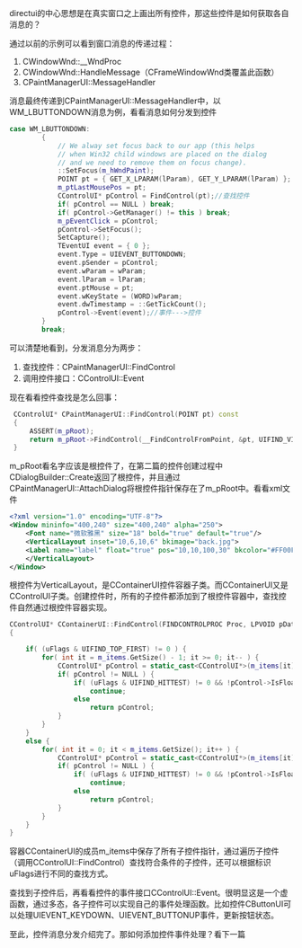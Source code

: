 directui的中心思想是在真实窗口之上画出所有控件，那这些控件是如何获取各自消息的？

通过以前的示例可以看到窗口消息的传递过程：

1. CWindowWnd::__WndProc
2. CWindowWnd::HandleMessage（CFrameWindowWnd类覆盖此函数）
3. CPaintManagerUI::MessageHandler

消息最终传递到CPaintManagerUI::MessageHandler中，以WM_LBUTTONDOWN消息为例，看看消息如何分发到控件

```C++
case WM_LBUTTONDOWN:
        {
            // We alway set focus back to our app (this helps
            // when Win32 child windows are placed on the dialog
            // and we need to remove them on focus change).
            ::SetFocus(m_hWndPaint);
            POINT pt = { GET_X_LPARAM(lParam), GET_Y_LPARAM(lParam) };
            m_ptLastMousePos = pt;
            CControlUI* pControl = FindControl(pt);//查找控件
            if( pControl == NULL ) break;
            if( pControl->GetManager() != this ) break;
            m_pEventClick = pControl;
            pControl->SetFocus();
            SetCapture();
            TEventUI event = { 0 };
            event.Type = UIEVENT_BUTTONDOWN;
            event.pSender = pControl;
            event.wParam = wParam;
            event.lParam = lParam;
            event.ptMouse = pt;
            event.wKeyState = (WORD)wParam;
            event.dwTimestamp = ::GetTickCount();
            pControl->Event(event);//事件--->控件
        }
        break;

```

可以清楚地看到，分发消息分为两步：

1. 查找控件：CPaintManagerUI::FindControl
2. 调用控件接口：CControlUI::Event

现在看看控件查找是怎么回事：

```c++
 CControlUI* CPaintManagerUI::FindControl(POINT pt) const
 {
     ASSERT(m_pRoot);
     return m_pRoot->FindControl(__FindControlFromPoint, &pt, UIFIND_VISIBLE | UIFIND_HITTEST | UIFIND_TOP_FIRST);
 }
```

m_pRoot看名字应该是根控件了，在第二篇的控件创建过程中CDialogBuilder::Create返回了根控件，并且通过CPaintManagerUI::AttachDialog将根控件指针保存在了m_pRoot中。看看xml文件

```xml
<?xml version="1.0" encoding="UTF-8"?>
<Window mininfo="400,240" size="400,240" alpha="250">
    <Font name="微软雅黑" size="18" bold="true" default="true"/>    
    <VerticalLayout inset="10,6,10,6" bkimage="back.jpg">
    <Label name="label" float="true" pos="10,10,100,30" bkcolor="#FF00FFFF" textcolor="#FFFFFFFF" text="Label"/>
    </VerticalLayout>
</Window>
```

根控件为VerticalLayout，是CContainerUI控件容器子类。而CContainerUI又是CControlUI子类。创建控件时，所有的子控件都添加到了根控件容器中，查找控件自然通过根控件容器实现。

```C++
CControlUI* CContainerUI::FindControl(FINDCONTROLPROC Proc, LPVOID pData, UINT uFlags)
{

    if( (uFlags & UIFIND_TOP_FIRST) != 0 ) {
        for( int it = m_items.GetSize() - 1; it >= 0; it-- ) {
            CControlUI* pControl = static_cast<CControlUI*>(m_items[it])->FindControl(Proc, pData, uFlags);
            if( pControl != NULL ) {
                if( (uFlags & UIFIND_HITTEST) != 0 && !pControl->IsFloat() && !::PtInRect(&rc, *(static_cast<LPPOINT>(pData))) )
                    continue;
                else 
                    return pControl;
            }            
        }
    }
    else {
        for( int it = 0; it < m_items.GetSize(); it++ ) {
            CControlUI* pControl = static_cast<CControlUI*>(m_items[it])->FindControl(Proc, pData, uFlags);
            if( pControl != NULL ) {
                if( (uFlags & UIFIND_HITTEST) != 0 && !pControl->IsFloat() && !::PtInRect(&rc, *(static_cast<LPPOINT>(pData))) )
                    continue;
                else 
                    return pControl;
            } 
        }
    }
}
```

容器CContainerUI的成员m_items中保存了所有子控件指针，通过遍历子控件（调用CControlUI::FindControl）查找符合条件的子控件，还可以根据标识uFlags进行不同的查找方式。

查找到子控件后，再看看控件的事件接口CControlUI::Event。很明显这是一个虚函数，通过多态，各子控件可以实现自己的事件处理函数。比如控件CButtonUI可以处理UIEVENT_KEYDOWN、UIEVENT_BUTTONUP事件，更新按钮状态。

至此，控件消息分发介绍完了。那如何添加控件事件处理？看下一篇